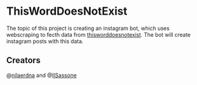 # ThisWordDoesNotExist
The topic of this project is creating an instagram bot, which uses webscraping to fecth data from [thisworddoesnotexist](https://www.thisworddoesnotexist.com/).
The bot will create instagram posts with this data.

## Creators
@[nilaerdna](https://github.com/nilaerdna/) and @[IlSassone](https://github.com/IlSassone)

